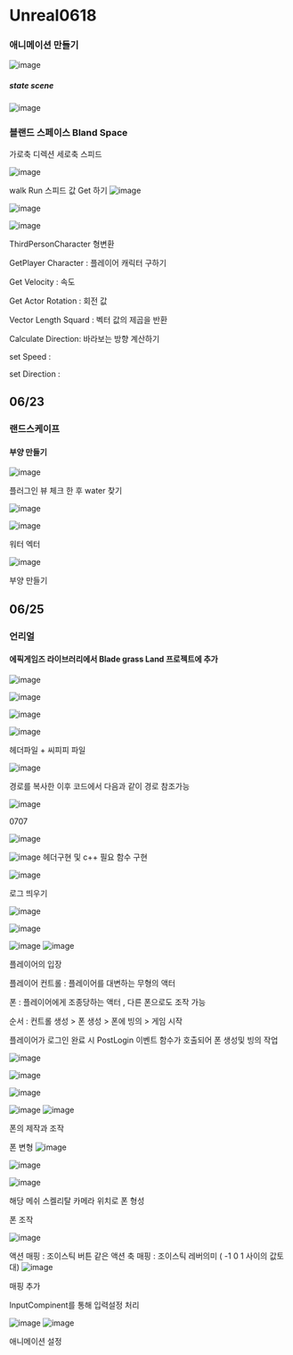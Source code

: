 # Unreal0618

### 애니메이션 만들기

![image](https://user-images.githubusercontent.com/80494367/122491338-c2c1a900-d01e-11eb-9f1b-678203cc2d7f.png)


##### state scene



![image](https://user-images.githubusercontent.com/80494367/122491993-f5b86c80-d01f-11eb-91d8-5c96313fc22b.png)

### 블랜드 스페이스 Bland Space

가로축  디렉션
세로축  스피드


![image](https://user-images.githubusercontent.com/80494367/122492803-6ca23500-d021-11eb-8f99-d62378e5d138.png)

walk Run 스피드 값  Get 하기
![image](https://user-images.githubusercontent.com/80494367/122495506-20f18a80-d025-11eb-879b-69ec9012046d.png)

![image](https://user-images.githubusercontent.com/80494367/122495527-28189880-d025-11eb-9f92-56ef270985e6.png)


![image](https://user-images.githubusercontent.com/80494367/122493653-0a4a3400-d023-11eb-88e4-d02f9f7bc15c.png)



ThirdPersonCharacter 형변환

GetPlayer Character : 플레이어 캐릭터 구하기

Get Velocity  : 속도

Get Actor Rotation : 회전 값

Vector Length Squard  :  벡터 값의 제곱을 반환

Calculate Direction:  바라보는 방향  계산하기

set Speed : 

set Direction :





## 06/23

### 랜드스케이프
#### 부양 만들기


![image](https://user-images.githubusercontent.com/80494367/123016686-26284e00-d406-11eb-84c4-1c18c54da52d.png)

플러그인 뷰 체크 한 후  water 찾기


![image](https://user-images.githubusercontent.com/80494367/123016817-5ec82780-d406-11eb-8b69-de194cc2d30e.png)


![image](https://user-images.githubusercontent.com/80494367/123017516-b5823100-d407-11eb-8d9a-54455a9ed274.png)

워터 엑터


![image](https://user-images.githubusercontent.com/80494367/123024739-81613d00-d414-11eb-8e7a-466d9e78fb1e.png)

부양 만들기



## 06/25

### 언리얼  

#### 에픽게임즈 라이브러리에서  Blade grass Land 프로젝트에 추가

![image](https://user-images.githubusercontent.com/80494367/123350902-ecd31800-d596-11eb-8904-472136b7d059.png)

![image](https://user-images.githubusercontent.com/80494367/123363542-b94fb800-d5ad-11eb-8917-00f25e69084a.png)


![image](https://user-images.githubusercontent.com/80494367/123363507-a9d06f00-d5ad-11eb-89c7-b6a2af50bbba.png)

![image](https://user-images.githubusercontent.com/80494367/123363483-9c1ae980-d5ad-11eb-9402-2734b0fb5530.png)


헤더파일 + 씨피피 파일

![image](https://user-images.githubusercontent.com/80494367/124677300-17a85f00-defb-11eb-8d39-d9ea7ad09ada.png)

경로를 복사한 이후 코드에서 다음과 같이 경로 참조가능

![image](https://user-images.githubusercontent.com/80494367/124677270-06f7e900-defb-11eb-9b1a-783a9db494a2.png)



0707

![image](https://user-images.githubusercontent.com/80494367/124707529-e6985080-df33-11eb-8a53-80fb2ae90086.png)

![image](https://user-images.githubusercontent.com/80494367/124707377-b51f8500-df33-11eb-82fe-ebe5a75fc11e.png)
헤더구현 및 c++ 필요 함수 구현

![image](https://user-images.githubusercontent.com/80494367/124707419-c36da100-df33-11eb-9a3e-ca4d5fe3c91b.png)

로그 띄우기

![image](https://user-images.githubusercontent.com/80494367/124707457-d08a9000-df33-11eb-91a3-2f77f3138be9.png)



![image](https://user-images.githubusercontent.com/80494367/124707281-915c3f00-df33-11eb-982b-91fc09364655.png)

![image](https://user-images.githubusercontent.com/80494367/124707322-a1741e80-df33-11eb-95cf-0a86dea41706.png)
![image](https://user-images.githubusercontent.com/80494367/124707354-ad5fe080-df33-11eb-8825-a1784e9aaba9.png)


플레이어의 입장

플레이어 컨트롤 : 플레이어를 대변하는 무형의 액터

폰 : 플레이어에게 조종당하는 액터 , 다른 폰으로도 조작 가능

순서 : 컨트롤 생성 > 폰 생성 > 폰에 빙의 > 게임 시작

플레이어가 로그인 완료 시 PostLogin 이벤트 함수가 호출되어 폰 생성및 빙의 작업

![image](https://user-images.githubusercontent.com/80494367/124711650-4e04cf00-df39-11eb-8595-ff328d371958.png)

![image](https://user-images.githubusercontent.com/80494367/124711706-5f4ddb80-df39-11eb-8e73-261fd8228d56.png)

![image](https://user-images.githubusercontent.com/80494367/124711691-5a892780-df39-11eb-9b6c-3572dd72ca0d.png)

![image](https://user-images.githubusercontent.com/80494367/124711731-65dc5300-df39-11eb-80c3-aaa62e97518d.png)
![image](https://user-images.githubusercontent.com/80494367/124711749-6b399d80-df39-11eb-868e-748fa669109d.png)



폰의 제작과 조작

폰 변형
![image](https://user-images.githubusercontent.com/80494367/124715030-78588b80-df3d-11eb-9847-ce4d2fc6acf2.png)

![image](https://user-images.githubusercontent.com/80494367/124715075-85757a80-df3d-11eb-9b73-69815eee3d41.png)

![image](https://user-images.githubusercontent.com/80494367/124715110-91613c80-df3d-11eb-851b-245d130bd54e.png)

해당 메쉬 스켈리탈  카메라 위치로  폰 형성

폰 조작

![image](https://user-images.githubusercontent.com/80494367/124715275-c3729e80-df3d-11eb-8789-0e6fa2239cbe.png)

액션 매핑 : 조이스틱 버튼 같은 액션
축 매핑 : 조이스틱 레버의미 ( -1 0 1 사이의 값토대)
![image](https://user-images.githubusercontent.com/80494367/124715599-2401db80-df3e-11eb-9ed5-696945689151.png)

매핑 추가

InputCompinent를 통해 입력설정 처리

![image](https://user-images.githubusercontent.com/80494367/124717030-b48ceb80-df3f-11eb-8678-a3f3c2aba30e.png)
![image](https://user-images.githubusercontent.com/80494367/124717062-bb1b6300-df3f-11eb-8555-0651c660e284.png)



애니메이션 설정










